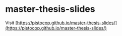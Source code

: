 # master-thesis-slides

Visit [https://pistocop.github.io/master-thesis-slides/](https://pistocop.github.io/master-thesis-slides/)
